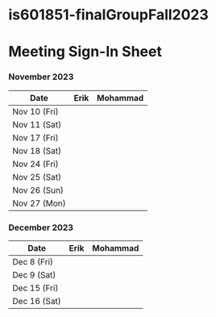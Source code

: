 # is601851-finalGroupFall2023

# Meeting Sign-In Sheet

<!-- step 5, making a change -->
<!-- Re do commit -->


### November 2023

| Date        | Erik | Mohammad | 
|-------------|-----------|-----------|
| Nov 10 (Fri)|           |           |
| Nov 11 (Sat)|           |           |
| Nov 17 (Fri)|           |           |
| Nov 18 (Sat)|           |           | 
| Nov 24 (Fri)|           |           | 
| Nov 25 (Sat)|           |           |  
| Nov 26 (Sun)|           |           | 
| Nov 27 (Mon)|           |           | 

### December 2023

| Date        | Erik| Mohammad | 
|-------------|-----------|-----------|                 
| Dec 8 (Fri) |           |           |           
| Dec 9 (Sat)  |           |           |       
| Dec 15 (Fri) |           |           |           
| Dec 16 (Sat) |           |           | 
